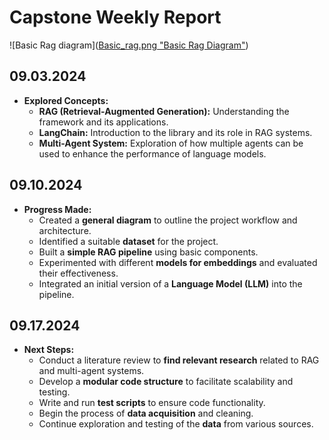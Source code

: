 # Capstone Weekly Report
![Basic Rag diagram]([Basic_rag.png "Basic Rag Diagram"](https://github.com/Akamemz/Multi-Agent-LLM-System-with-LangGraph-RAG-and-LangChain/blob/main/full_report/Basic_Rag.png))


## 09.03.2024
- **Explored Concepts:**
  - **RAG (Retrieval-Augmented Generation):** Understanding the framework and its applications.
  - **LangChain:** Introduction to the library and its role in RAG systems.
  - **Multi-Agent System:** Exploration of how multiple agents can be used to enhance the performance of language models.

## 09.10.2024
- **Progress Made:**
  - Created a **general diagram** to outline the project workflow and architecture.
  - Identified a suitable **dataset** for the project.
  - Built a **simple RAG pipeline** using basic components.
  - Experimented with different **models for embeddings** and evaluated their effectiveness.
  - Integrated an initial version of a **Language Model (LLM)** into the pipeline.

## 09.17.2024
- **Next Steps:**
  - Conduct a literature review to **find relevant research** related to RAG and multi-agent systems.
  - Develop a **modular code structure** to facilitate scalability and testing.
  - Write and run **test scripts** to ensure code functionality.
  - Begin the process of **data acquisition** and cleaning.
  - Continue exploration and testing of the **data** from various sources.
